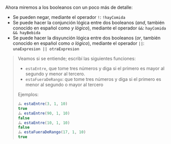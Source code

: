 Ahora miremos a los booleanos con un poco más de detalle:

* Se pueden negar, mediante el operador `!`: `!hayComida`
* Se puede hacer la conjunción lógica entre dos booleanos (_and_, también conocido en español como _y lógico_), mediante el operador `&&`: `hayComida && hayBebida`
* Se puede hacer la disyunción lógica entre dos booleanos (_or_, también conocido en español como _o lógico_), mediante el operador `||`: `unaExpresion || otraExpresion`

> Veamos si se entiende; escribí las siguientes funciones:
>
> * `estaEntre`, que tome tres números y diga si el primero es mayor al segundo y menor al tercero.
> * `estaFueraDeRango`: que tome tres números y diga si el primero es menor al segundo o mayor al tercero
>
> Ejemplos:
>
> ```javascript
> ム estaEntre(3, 1, 10)
> true
> ム estaEntre(90, 1, 10)
> false
> ム estaEntre(10, 1, 10)
> false
> ム estaFueraDeRango(17, 1, 10)
> true
> ```
>
